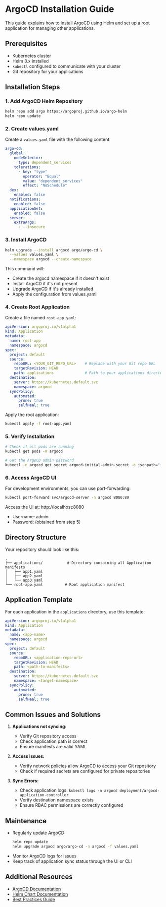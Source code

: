 # ArgoCD Installation Guide

This guide explains how to install ArgoCD using Helm and set up a root application for managing other applications.

## Prerequisites

- Kubernetes cluster
- Helm 3.x installed
- `kubectl` configured to communicate with your cluster
- Git repository for your applications

## Installation Steps

### 1. Add ArgoCD Helm Repository

```bash
helm repo add argo https://argoproj.github.io/argo-helm
helm repo update
```

### 2. Create values.yaml

Create a `values.yaml` file with the following content:

```yaml
argo-cd:
  global:
    nodeSelector:
      type: dependent_services
    tolerations:
      - key: "type"
        operator: "Equal"
        value: "dependent_services"
        effect: "NoSchedule"
  dex:
    enabled: false
  notifications:
    enabled: false
  applicationSet:
    enabled: false
  server:
    extraArgs:
      - --insecure
```

### 3. Install ArgoCD

```bash
helm upgrade --install argocd argo/argo-cd \
  --values values.yaml \
  --namespace argocd --create-namespace
```

This command will:
- Create the argocd namespace if it doesn't exist
- Install ArgoCD if it's not present
- Upgrade ArgoCD if it's already installed
- Apply the configuration from values.yaml

### 4. Create Root Application

Create a file named `root-app.yaml`:

```yaml
apiVersion: argoproj.io/v1alpha1
kind: Application
metadata:
  name: root-app
  namespace: argocd
spec:
  project: default
  source:
    repoURL: <YOUR_GIT_REPO_URL>    # Replace with your Git repo URL
    targetRevision: HEAD
    path: applications              # Path to your applications directory
  destination:
    server: https://kubernetes.default.svc
    namespace: argocd
  syncPolicy:
    automated:
      prune: true
      selfHeal: true
```

Apply the root application:

```bash
kubectl apply -f root-app.yaml
```

### 5. Verify Installation

```bash
# Check if all pods are running
kubectl get pods -n argocd

# Get the ArgoCD admin password
kubectl -n argocd get secret argocd-initial-admin-secret -o jsonpath="{.data.password}" | base64 -d
```

### 6. Access ArgoCD UI

For development environments, you can use port-forwarding:

```bash
kubectl port-forward svc/argocd-server -n argocd 8080:80
```

Access the UI at: http://localhost:8080
- Username: admin
- Password: (obtained from step 5)

## Directory Structure

Your repository should look like this:

```
.
├── applications/           # Directory containing all Application manifests
│   ├── app1.yaml
│   ├── app2.yaml
│   └── app3.yaml
└── root-app.yaml          # Root application manifest
```

## Application Template

For each application in the `applications` directory, use this template:

```yaml
apiVersion: argoproj.io/v1alpha1
kind: Application
metadata:
  name: <app-name>
  namespace: argocd
spec:
  project: default
  source:
    repoURL: <application-repo-url>
    targetRevision: HEAD
    path: <path-to-manifests>
  destination:
    server: https://kubernetes.default.svc
    namespace: <target-namespace>
  syncPolicy:
    automated:
      prune: true
      selfHeal: true
```

## Common Issues and Solutions

1. **Applications not syncing:**
   - Verify Git repository access
   - Check application path is correct
   - Ensure manifests are valid YAML

2. **Access Issues:**
   - Verify network policies allow ArgoCD to access your Git repository
   - Check if required secrets are configured for private repositories

3. **Sync Errors:**
   - Check application logs: `kubectl logs -n argocd deployment/argocd-application-controller`
   - Verify destination namespace exists
   - Ensure RBAC permissions are correctly configured

## Maintenance

- Regularly update ArgoCD:
  ```bash
  helm repo update
  helm upgrade argocd argo/argo-cd -n argocd -f values.yaml
  ```
- Monitor ArgoCD logs for issues
- Keep track of application sync status through the UI or CLI

## Additional Resources

- [ArgoCD Documentation](https://argo-cd.readthedocs.io/)
- [Helm Chart Documentation](https://github.com/argoproj/argo-helm)
- [Best Practices Guide](https://argo-cd.readthedocs.io/en/stable/user-guide/best_practices/)